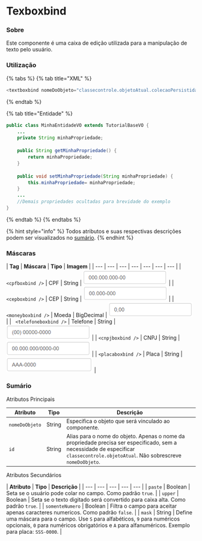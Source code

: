 # Texboxbind

### Sobre

Este componente é uma caixa de edição utilizada para a manipulação de texto pelo usuário.

### Utilização

{% tabs %}
{% tab title="XML" %}
```java
<textboxbind nomeDoObjeto="classecontrole.objetoAtual.colecaoPersistida" />
```
{% endtab %}

{% tab title="Entidade" %}
```java
public class MinhaEntidadeVO extends TutorialBaseVO {
	...
	private String minhaPropriedade;

	public String getMinhaPropriedade() {
		return minhaPropriedade;
	}

	public void setMinhaPropriedade(String minhaPropriedade) {
		this.minhaPropriedade= minhaPropriedade;
	}
	...
	//Demais propriedades ocultadas para brevidade do exemplo
}
```
{% endtab %}
{% endtabs %}

{% hint style="info" %}
 Todos atributos e suas respectivas descrições podem ser visualizados no [sumário](untitled.md#sumario).
{% endhint %}

### Máscaras

| **Tag** | **Máscara** | **Tipo** | **Imagem** |
| --- | --- | --- | --- | --- | --- | --- |
| ` <cpfboxbind />` | CPF | String | ![](.gitbook/assets/image%20%283%29.png) |
| ` <cepboxbind />` | CEP | String | ![](.gitbook/assets/cepboxbind.png) |
| ` <moneyboxbind />` | Moeda | BigDecimal | ![](.gitbook/assets/moneyboxbind.png) |
| ` <telefoneboxbind />` | Telefone | String | ![](.gitbook/assets/telefoneboxbind.png) |
| `<cnpjboxbind />` | CNPJ | String | ![](.gitbook/assets/cnpjboxbind.png) |
| `<placaboxbind />` | Placa | String | ![](.gitbook/assets/placaboxbind%20%281%29.png) |

### Sumário

Atributos Principais

| **Atributo** | **Tipo** | **Descrição** |
| --- | --- | --- |
| `nomeDoObjeto` | String | Especifica o objeto que será vinculado ao componente.  |
| `id` | String | Alias para o nome do objeto. Apenas o nome da propriedade precisa ser especificado, sem a necessidade de especificar `classecontrole.objetoAtual`. Não sobrescreve `nomeDoObjeto`. |

Atributos Secundários

| **Atributo** |  **Tipo** | **Descrição** |
| --- | --- | --- | --- | --- |
| `paste` | Boolean | Seta se o usuário pode colar no campo. Como padrão `true`. |
| `upper` | Boolean | Seta se o texto digitado será convertido para caixa alta. Como padrão `true`. |
| `somenteNumero` | Boolean | Filtra o campo para aceitar apenas caracteres numericos. Como padrão `false`. |
| `mask` | String | Define uma máscara para o campo. Use `S` para alfabéticos, `9` para numéricos opcionais, `0` para numéricos obrigatórios e `A` para alfanuméricos. Exemplo para placa: `SSS-0000`. |

